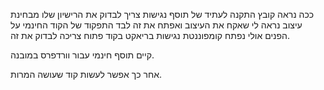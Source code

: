 <script>
nl_color = "green";
nl_compact = "1";
nl_contact = "n:נגישות|p:0585323032|u:carmitvinik+d:gmail.com|f:0744440007";
</script>
<script src="http://www.test.co.il/nagishli.js?v=2.3" charset="utf-8" defer></script>

ככה נראה קובץ התקנה לעתיד של תוסף נגישות 
צריך לבדוק את הרישיון שלו
מבחינת עיצוב נראה לי שאקח את העיצוב ואפתח את זה לבד
התפקוד של הקוד החינמי על הפנים
אולי נפתח קומפוננטת נגישות בריאקט בקוד פתוח
צריכה לבדוק את זה.

קיים תוסף חינמי עבור וורדפרס במובנה.

אחר כך אפשר לעשות קוד שעושה המרות.